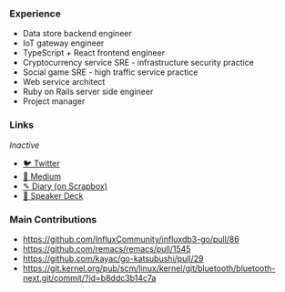 ### Experience

<!--
**xorphitus/xorphitus** is a ✨ _special_ ✨ repository because its `README.md` (this file) appears on your GitHub profile.

Here are some ideas to get you started:

- 🔭 I’m currently working on ...
- 🌱 I’m currently learning ...
- 👯 I’m looking to collaborate on ...
- 🤔 I’m looking for help with ...
- 💬 Ask me about ...
- 📫 How to reach me: ...
- 😄 Pronouns: ...
- ⚡ Fun fact: ...
-->

* Data store backend engineer
* IoT gateway engineer
* TypeScript + React frontend engineer
* Cryptocurrency service SRE - infrastructure security practice
* Social game SRE - high traffic service practice
* Web service architect
* Ruby on Rails server side engineer
* Project manager

### Links
*Inactive*

* [🐦 Twitter](https://twitter.com/xorphitus)
* [📖 Medium](https://medium.com/@xorphitus)
* [✎ Diary (on Scrapbox)](https://scrapbox.io/xorphitus/diary)
* [📢 Speaker Deck](https://speakerdeck.com/xorphitus)

### Main Contributions

* https://github.com/InfluxCommunity/influxdb3-go/pull/86
* https://github.com/remacs/remacs/pull/1545
* https://github.com/kayac/go-katsubushi/pull/29
* https://git.kernel.org/pub/scm/linux/kernel/git/bluetooth/bluetooth-next.git/commit/?id=b8ddc3b14c7a
